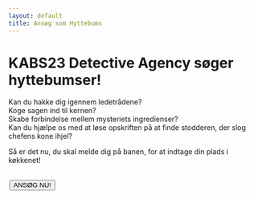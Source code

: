 ```yaml
---
layout: default
title: Ansøg som Hyttebums
---
```


<h1>KABS23 Detective Agency søger hyttebumser!</h1>

<p> Kan du hakke dig igennem ledetrådene? <br>
Koge sagen ind til kernen? <br>
Skabe forbindelse mellem mysteriets ingredienser? <br>
Kan du hjælpe os med at løse opskriften på at finde stodderen, der slog chefens kone ihjel?
</p>

<p>Så er det nu, du skal melde dig på banen, for at indtage din plads i køkkenet!</p>

<br />
<a style="text-align: center; padding: 2px" href="https://forms.gle/N2HoPiwPQpF3QjXBA">
	<button class="applyBtn"> 
		ANSØG NU! 
	</button>
</a>
<br />


